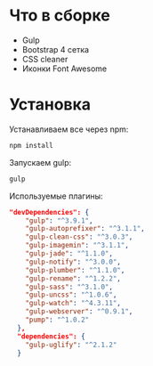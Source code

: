 # Что в сборке

<ul>
  <li>Gulp</li>
  <li>Bootstrap 4 сетка</li>
	<li>CSS cleaner</li>
	<li>Иконки Font Awesome</li>
</ul>

# Установка
Устанавливаем все через npm:

```bash
npm install
```

Запускаем gulp:

```bash
gulp
```

Используемые плагины:

```json
"devDependencies": {
    "gulp": "^3.9.1",
    "gulp-autoprefixer": "^3.1.1",
    "gulp-clean-css": "^3.0.3",
    "gulp-imagemin": "^3.1.1",
    "gulp-jade": "^1.1.0",
    "gulp-notify": "^3.0.0",
    "gulp-plumber": "^1.1.0",
    "gulp-rename": "^1.2.2",
    "gulp-sass": "^3.1.0",
    "gulp-uncss": "^1.0.6",
    "gulp-watch": "^4.3.11",
    "gulp-webserver": "^0.9.1",
    "pump": "^1.0.2"
  },
  "dependencies": {
    "gulp-uglify": "^2.1.2"
  }
```
